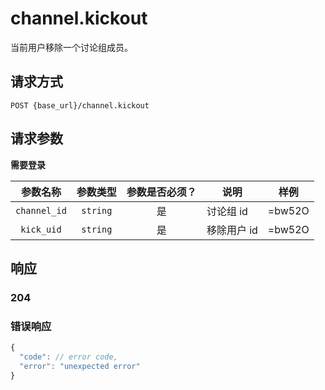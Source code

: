 # channel.kickout

当前用户移除一个讨论组成员。

## 请求方式

```
POST {base_url}/channel.kickout
```

## 请求参数

**需要登录**

| 参数名称 | 参数类型 | 参数是否必须？ | 说明 | 样例 |
|:--------:|:--------:|:--------------:|------|------|
| `channel_id` | `string` | 是 | 讨论组 id | =bw52O |
| `kick_uid` | `string` | 是 | 移除用户 id | =bw52O |

## 响应

### 204
### 错误响应

```javascript
{
  "code": // error code,
  "error": "unexpected error"
}
```

<!-- generated by gen_doc.js -->
